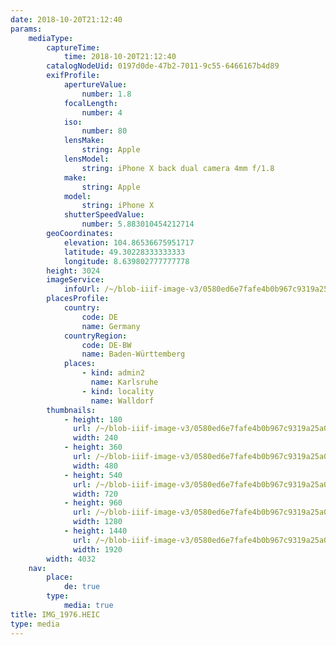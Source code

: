 ```yaml
---
date: 2018-10-20T21:12:40
params:
    mediaType:
        captureTime:
            time: 2018-10-20T21:12:40
        catalogNodeUid: 0197d0de-47b2-7011-9c55-6466167b4d89
        exifProfile:
            apertureValue:
                number: 1.8
            focalLength:
                number: 4
            iso:
                number: 80
            lensMake:
                string: Apple
            lensModel:
                string: iPhone X back dual camera 4mm f/1.8
            make:
                string: Apple
            model:
                string: iPhone X
            shutterSpeedValue:
                number: 5.883010454212714
        geoCoordinates:
            elevation: 104.86536675951717
            latitude: 49.30228333333333
            longitude: 8.639802777777778
        height: 3024
        imageService:
            infoUrl: /~/blob-iiif-image-v3/0580ed6e7fafe4b0b967c9319a25a052af2cc0c85ef8b0d22c4fc0a6376d5265/info.json
        placesProfile:
            country:
                code: DE
                name: Germany
            countryRegion:
                code: DE-BW
                name: Baden-Württemberg
            places:
                - kind: admin2
                  name: Karlsruhe
                - kind: locality
                  name: Walldorf
        thumbnails:
            - height: 180
              url: /~/blob-iiif-image-v3/0580ed6e7fafe4b0b967c9319a25a052af2cc0c85ef8b0d22c4fc0a6376d5265/full/240%2C180/0/default.jpg
              width: 240
            - height: 360
              url: /~/blob-iiif-image-v3/0580ed6e7fafe4b0b967c9319a25a052af2cc0c85ef8b0d22c4fc0a6376d5265/full/480%2C360/0/default.jpg
              width: 480
            - height: 540
              url: /~/blob-iiif-image-v3/0580ed6e7fafe4b0b967c9319a25a052af2cc0c85ef8b0d22c4fc0a6376d5265/full/720%2C540/0/default.jpg
              width: 720
            - height: 960
              url: /~/blob-iiif-image-v3/0580ed6e7fafe4b0b967c9319a25a052af2cc0c85ef8b0d22c4fc0a6376d5265/full/1280%2C960/0/default.jpg
              width: 1280
            - height: 1440
              url: /~/blob-iiif-image-v3/0580ed6e7fafe4b0b967c9319a25a052af2cc0c85ef8b0d22c4fc0a6376d5265/full/1920%2C1440/0/default.jpg
              width: 1920
        width: 4032
    nav:
        place:
            de: true
        type:
            media: true
title: IMG_1976.HEIC
type: media
---
```

